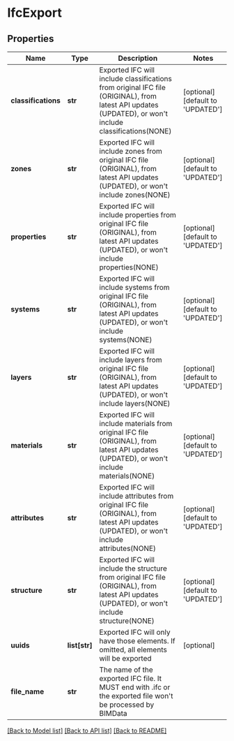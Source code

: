 # IfcExport

## Properties
Name | Type | Description | Notes
------------ | ------------- | ------------- | -------------
**classifications** | **str** | Exported IFC will include classifications from original IFC file (ORIGINAL), from latest API updates (UPDATED), or won&#39;t include classifications(NONE) | [optional] [default to 'UPDATED']
**zones** | **str** | Exported IFC will include zones from original IFC file (ORIGINAL), from latest API updates (UPDATED), or won&#39;t include zones(NONE) | [optional] [default to 'UPDATED']
**properties** | **str** | Exported IFC will include properties from original IFC file (ORIGINAL), from latest API updates (UPDATED), or won&#39;t include properties(NONE) | [optional] [default to 'UPDATED']
**systems** | **str** | Exported IFC will include systems from original IFC file (ORIGINAL), from latest API updates (UPDATED), or won&#39;t include systems(NONE) | [optional] [default to 'UPDATED']
**layers** | **str** | Exported IFC will include layers from original IFC file (ORIGINAL), from latest API updates (UPDATED), or won&#39;t include layers(NONE) | [optional] [default to 'UPDATED']
**materials** | **str** | Exported IFC will include materials from original IFC file (ORIGINAL), from latest API updates (UPDATED), or won&#39;t include materials(NONE) | [optional] [default to 'UPDATED']
**attributes** | **str** | Exported IFC will include attributes from original IFC file (ORIGINAL), from latest API updates (UPDATED), or won&#39;t include attributes(NONE) | [optional] [default to 'UPDATED']
**structure** | **str** | Exported IFC will include the structure from original IFC file (ORIGINAL), from latest API updates (UPDATED), or won&#39;t include structure(NONE) | [optional] [default to 'UPDATED']
**uuids** | **list[str]** | Exported IFC will only have those elements. If omitted, all elements will be exported | [optional] 
**file_name** | **str** | The name of the exported IFC file. It MUST end with .ifc or the exported file won&#39;t be processed by BIMData | 

[[Back to Model list]](../README.md#documentation-for-models) [[Back to API list]](../README.md#documentation-for-api-endpoints) [[Back to README]](../README.md)


